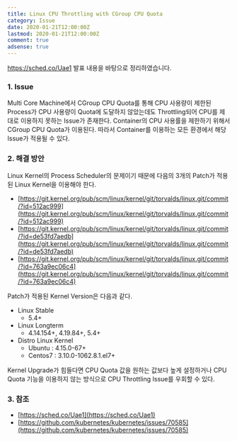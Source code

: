 ```yaml
---
title: Linux CPU Throttling with CGroup CPU Quota
category: Issue
date: 2020-01-21T12:00:00Z
lastmod: 2020-01-21T12:00:00Z
comment: true
adsense: true
---
```


https://sched.co/Uae1 발표 내용을 바탕으로 정리하였습니다.

### 1. Issue

Multi Core Machine에서 CGroup CPU Quota를 통해 CPU 사용량이 제한된 Process가 CPU 사용량이 Quota에 도달하지 않았는데도 Throttling되어 CPU를 제대로 이용하지 못하는 Issue가 존재한다. Container의 CPU 사용률을 제한하기 위해서 CGroup CPU Quota가 이용된다. 따라서 Container를 이용하는 모든 환경에서 해당 Issue가 적용될 수 있다.

### 2. 해결 방안

Linux Kernel의 Process Scheduler의 문제이기 때문에 다음의 3개의 Patch가 적용된 Linux Kernel을 이용해야 한다.

* [https://git.kernel.org/pub/scm/linux/kernel/git/torvalds/linux.git/commit/?id=512ac999](https://git.kernel.org/pub/scm/linux/kernel/git/torvalds/linux.git/commit/?id=512ac999)
* [https://git.kernel.org/pub/scm/linux/kernel/git/torvalds/linux.git/commit/?id=de53fd7aedb](https://git.kernel.org/pub/scm/linux/kernel/git/torvalds/linux.git/commit/?id=de53fd7aedb)
* [https://git.kernel.org/pub/scm/linux/kernel/git/torvalds/linux.git/commit/?id=763a9ec06c4](https://git.kernel.org/pub/scm/linux/kernel/git/torvalds/linux.git/commit/?id=763a9ec06c4)

Patch가 적용된 Kernel Version은 다음과 같다.

* Linux Stable
  * 5.4+
* Linux Longterm
  * 4.14.154+, 4.19.84+, 5.4+
* Distro Linux Kernel
  * Ubuntu : 4.15.0-67+
  * Centos7 : 3.10.0-1062.8.1.el7+

Kernel Upgrade가 힘들다면 CPU Quota 값을 원하는 값보다 높게 설정하거나 CPU Quota 기능을 이용하지 않는 방식으로 CPU Throttling Issue를 우회할 수 있다.

### 3. 참조

* [https://sched.co/Uae1](https://sched.co/Uae1)
* [https://github.com/kubernetes/kubernetes/issues/70585](https://github.com/kubernetes/kubernetes/issues/70585)
